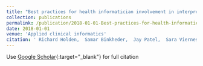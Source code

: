```yaml
---
title: "Best practices for health informatician involvement in interprofessional health care teams"
collection: publications
permalink: /publication/2018-01-01-Best-practices-for-health-informatician-involvement-in-interprofessional-health-care-teams
date: 2018-01-01
venue: 'Applied clinical informatics'
citation: ' Richard Holden,  Samar Binkheder,  Jay Patel,  Sara Viernes, &quot;Best practices for health informatician involvement in interprofessional health care teams.&quot; Applied clinical informatics, 2018.'
---
```

Use [Google Scholar](https://scholar.google.com/scholar?q=Best+practices+for+health+informatician+involvement+in+interprofessional+health+care+teams){:target="_blank"} for full citation